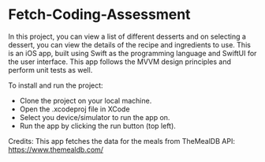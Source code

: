 # Fetch-Coding-Assessment

In this project, you can view a list of different desserts and on selecting a dessert, you can view the details of the recipe and ingredients to use. This is an iOS app, built using Swift as the programming language and SwiftUI for the user interface. This app follows the MVVM design principles and perform unit tests as well.

To install and run the project:
- Clone the project on your local machine.
- Open the .xcodeproj file in XCode
- Select you device/simulator to run the app on.
- Run the app by clicking the run button (top left).

Credits: This app fetches the data for the meals from TheMealDB API: https://www.themealdb.com/
